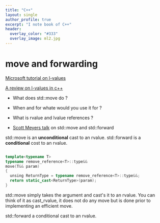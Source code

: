 ```yaml
---
title: "C++"
layout: single
author_profile: true
excerpt: "I note book of C++"
header:
  overlay_color: "#333"
  overlay_image: ml2.jpg
---
```


# move and forwarding

[Microsoft tutorial on l-values](https://msdn.microsoft.com/en-us/library/f90831hc.aspx)

[A review on l-values in c++](http://thbecker.net/articles/rvalue_references/section_01.html)


* What does std::move do ?
* When and for whate would you use it for ?
* What is rvalue and lvalue references ?

* [Scott Meyers talk](https://www.youtube.com/watch?v=BezbcQIuCsY) on std::move and
std::forward

std::move is an **unconditional** cast to an rvalue.
std::forward is a **conditional** cost to an rvalue.

```cpp

template<typename T>
typename remove_reference<T>::type&&
move(T&& param)
{
  unsing ReturnType = typename remove_reference<T>::type&&;
  return static_cast<ReturnType>(param);
}

```
std::move simply takes the argument and cast's it to an rvalue. You can think
of it as cast_rvalue, it does not do any move but is done prior to implementing an
efficient move.

std::forward a conditional cast to an rvalue.
